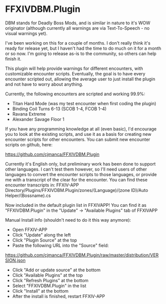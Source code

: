 FFXIVDBM.Plugin
===============

DBM stands for Deadly Boss Mods, and is similar in nature to it's WOW originator (although currently all warnings are via Text-To-Speech - no visual warnings yet).

I've been working on this for a couple of months. I don't really think it's ready for release yet, but I haven't had the time to do much on it for a month or so now. I'm going to release as-is to the community, so others can help finish it.

This plugin will help provide warnings for different encounters, with customizable encounter scripts. Eventually, the goal is to have every encounter scripted out, allowing the average user to just install the plugin and not have to worry about anything.

Currently, the following encounters are scripted and working 99.9%:
* Titan Hard Mode (was my test encounter when first coding the plugin)
* Binding Coil Turns 6-13 (SCOB 1-4, FCOB 1-4)
* Ravana Extreme
* Alexander Savage Floor 1

If you have any programming knowledge at all (even basic), I'd encourage you to look at the existing scripts, and use it as a basis for creating new encounter scripts for other encounters. You can submit new encounter scripts on github, here:

https://github.com/cjmanca/FFXIVDBM.Plugin

Currently it's English only, but preliminary work has been done to support other languages. I can't test them however, so I'll need users of other languages to convert the encounter scripts to those languages, or provide me with a transcript of the clear for the encounter. You can find these encounter transcripts in:
FFXIV-APP Directory/Plugins/FFXIVDBM.Plugin/zones/(Language)/(zone ID)/Auto Helper/(Bossname).cs

Now included in the default plugin list in FFXIVAPP!
You can find it as "FFXIVDBM.Plugin" in the "Update" -> "Available Plugins" tab of FFXIVAPP

Manual Install info (shouldn't need to do it this way anymore):
* Open FFXIV-APP
* Click "Update" along the left
* Click "Plugin Source" at the top
* Paste the following URL into the "Source" field:

https://github.com/cjmanca/FFXIVDBM.Plugin/raw/master/distribution/VERSION.json
* Click "Add or update source" at the bottom
* Click "Available Plugins" at the top
* Click "Refresh Plugins" at the bottom
* Select "FFXIVDBM.Plugin" in the list
* Click "Install" at the bottom
* After the install is finished, restart FFXIV-APP
